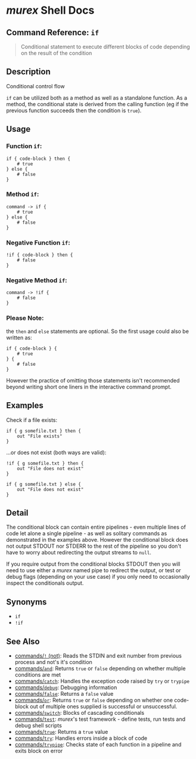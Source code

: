 # _murex_ Shell Docs

## Command Reference: `if`

> Conditional statement to execute different blocks of code depending on the result of the condition

## Description

Conditional control flow

`if` can be utilized both as a method as well as a standalone function. As a
method, the conditional state is derived from the calling function (eg if the
previous function succeeds then the condition is `true`).

## Usage

### Function `if`:

    if { code-block } then {
        # true
    } else {
        # false
    }
    
### Method `if`:

    command -> if {
        # true
    } else {
        # false
    }
    
### Negative Function `if`:

    !if { code-block } then {
        # false
    }
    
### Negative Method `if`:

    command -> !if {
        # false
    }
    
### Please Note:
the `then` and `else` statements are optional. So the first usage could
also be written as:

    if { code-block } {
        # true
    } {
        # false
    }
    
However the practice of omitting those statements isn't recommended beyond
writing short one liners in the interactive command prompt.

## Examples

Check if a file exists:

    if { g somefile.txt } then {
        out "File exists"
    }
    
...or does not exist (both ways are valid):

    !if { g somefile.txt } then {
        out "File does not exist"
    }
    
    if { g somefile.txt } else {
        out "File does not exist"
    }

## Detail

The conditional block can contain entire pipelines - even multiple lines of code
let alone a single pipeline - as well as solitary commands as demonstrated in
the examples above. However the conditional block does not output STDOUT nor
STDERR to the rest of the pipeline so you don't have to worry about redirecting
the output streams to `null`.

If you require output from the conditional blocks STDOUT then you will need to
use either a _murex_ named pipe to redirect the output, or test or debug flags
(depending on your use case) if you only need to occasionally inspect the
conditionals output.

## Synonyms

* `if`
* `!if`


## See Also

* [commands/`!` (not)](../commands/not.md):
  Reads the STDIN and exit number from previous process and not's it's condition
* [commands/`and`](../commands/and.md):
  Returns `true` or `false` depending on whether multiple conditions are met
* [commands/`catch`](../commands/catch.md):
  Handles the exception code raised by `try` or `trypipe` 
* [commands/`debug`](../commands/debug.md):
  Debugging information
* [commands/`false`](../commands/false.md):
  Returns a `false` value
* [commands/`or`](../commands/or.md):
  Returns `true` or `false` depending on whether one code-block out of multiple ones supplied is successful or unsuccessful.
* [commands/`switch`](../commands/switch.md):
  Blocks of cascading conditionals
* [commands/`test`](../commands/test.md):
  _murex_'s test framework - define tests, run tests and debug shell scripts
* [commands/`true`](../commands/true.md):
  Returns a `true` value
* [commands/`try`](../commands/try.md):
  Handles errors inside a block of code
* [commands/`trypipe`](../commands/trypipe.md):
  Checks state of each function in a pipeline and exits block on error